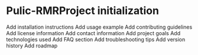 # Pulic-RMRProject initialization
Add installation instructions
Add usage example
Add contributing guidelines
Add license information
Add contact information
Add project goals
Add technologies used
Add FAQ section
Add troubleshooting tips
Add version history
Add roadmap
